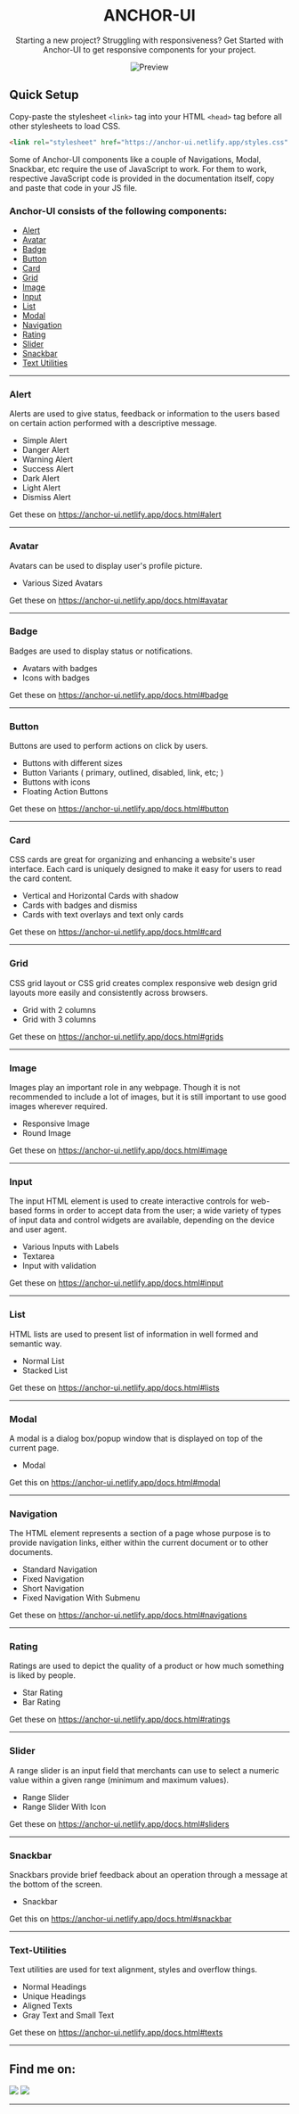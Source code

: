 <div align="center">
<h1>ANCHOR-UI</h1>

Starting a new project? Struggling with responsiveness? Get Started with Anchor-UI to get responsive components for your project.

![Preview](/preview/preview.gif)

</div>

## Quick Setup

Copy-paste the stylesheet `<link>` tag into your HTML `<head>` tag before all other stylesheets to load CSS.

```html
<link rel="stylesheet" href="https://anchor-ui.netlify.app/styles.css" />
```

Some of Anchor-UI components like a couple of Navigations, Modal, Snackbar, etc require the use of JavaScript to work. For them to work, respective JavaScript code is provided in the documentation itself, copy and paste that code in your JS file.

### Anchor-UI consists of the following components:

- [Alert](#alert)
- [Avatar](#avatar)
- [Badge](#badge)
- [Button](#button)
- [Card](#card)
- [Grid](#grid)
- [Image](#image)
- [Input](#input)
- [List](#list)
- [Modal](#modal)
- [Navigation](#navigation)
- [Rating](#rating)
- [Slider](#slider)
- [Snackbar](#snackbar)
- [Text Utilities](#text-utilities)

---

### Alert

Alerts are used to give status, feedback or information to the users based on certain action performed with a descriptive message.

- Simple Alert
- Danger Alert
- Warning Alert
- Success Alert
- Dark Alert
- Light Alert
- Dismiss Alert

Get these on https://anchor-ui.netlify.app/docs.html#alert

---

### Avatar

Avatars can be used to display user's profile picture.

- Various Sized Avatars

Get these on https://anchor-ui.netlify.app/docs.html#avatar

---

### Badge

Badges are used to display status or notifications.

- Avatars with badges
- Icons with badges

Get these on https://anchor-ui.netlify.app/docs.html#badge

---

### Button

Buttons are used to perform actions on click by users.

- Buttons with different sizes
- Button Variants ( primary, outlined, disabled, link, etc; )
- Buttons with icons
- Floating Action Buttons

Get these on https://anchor-ui.netlify.app/docs.html#button

---

### Card

CSS cards are great for organizing and enhancing a website's user interface. Each card is uniquely designed to make it easy for users to read the card content.

- Vertical and Horizontal Cards with shadow
- Cards with badges and dismiss
- Cards with text overlays and text only cards

Get these on https://anchor-ui.netlify.app/docs.html#card

---

### Grid

CSS grid layout or CSS grid creates complex responsive web design grid layouts more easily and consistently across browsers.

- Grid with 2 columns
- Grid with 3 columns

Get these on https://anchor-ui.netlify.app/docs.html#grids

---

### Image

Images play an important role in any webpage. Though it is not recommended to include a lot of images, but it is still important to use good images wherever required.

- Responsive Image
- Round Image

Get these on https://anchor-ui.netlify.app/docs.html#image

---

### Input

The input HTML element is used to create interactive controls for web-based forms in order to accept data from the user; a wide variety of types of input data and control widgets are available, depending on the device and user agent.

- Various Inputs with Labels
- Textarea
- Input with validation

Get these on https://anchor-ui.netlify.app/docs.html#input

---

### List

HTML lists are used to present list of information in well formed and semantic way.

- Normal List
- Stacked List

Get these on https://anchor-ui.netlify.app/docs.html#lists

---

### Modal

A modal is a dialog box/popup window that is displayed on top of the current page.

- Modal

Get this on https://anchor-ui.netlify.app/docs.html#modal

---

### Navigation

The HTML element represents a section of a page whose purpose is to provide navigation links, either within the current document or to other documents.

- Standard Navigation
- Fixed Navigation
- Short Navigation
- Fixed Navigation With Submenu

Get these on https://anchor-ui.netlify.app/docs.html#navigations

---

### Rating

Ratings are used to depict the quality of a product or how much something is liked by people.

- Star Rating
- Bar Rating

Get these on https://anchor-ui.netlify.app/docs.html#ratings

---

### Slider

A range slider is an input field that merchants can use to select a numeric value within a given range (minimum and maximum values).

- Range Slider
- Range Slider With Icon

Get these on https://anchor-ui.netlify.app/docs.html#sliders

---

### Snackbar

Snackbars provide brief feedback about an operation through a message at the bottom of the screen.

- Snackbar

Get this on https://anchor-ui.netlify.app/docs.html#snackbar

---

### Text-Utilities

Text utilities are used for text alignment, styles and overflow things.

- Normal Headings
- Unique Headings
- Aligned Texts
- Gray Text and Small Text

Get these on https://anchor-ui.netlify.app/docs.html#texts

---

## Find me on:

<a href="https://www.linkedin.com/in/hamza-rarani-2683b9192/"><img src="https://img.shields.io/badge/LinkedIn-0077B5?style=for-the-badge&logo=linkedin&logoColor=white"/></a>
<a href="https://twitter.com/Hamza7716351712"><img src="https://img.shields.io/badge/Twitter-1DA1F2?style=for-the-badge&logo=twitter&logoColor=white"/></a>

---
